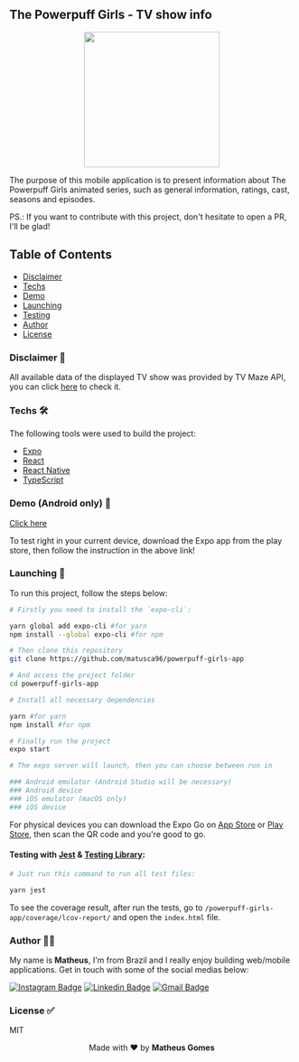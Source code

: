 ## The Powerpuff Girls - TV show info

<p align="center">
  <img style="height: 240px;" src="https://media0.giphy.com/media/pgiu2F8RERX5C/giphy.gif" />
</p>

The purpose of this mobile application is to present information about The Powerpuff Girls animated series, such as general information, ratings, cast, seasons and episodes.

PS.: If you want to contribute with this project, don't hesitate to open a PR, I'll be glad!

## Table of Contents

<!--ts-->
   * [Disclaimer](#disclaimer-)
   * [Techs](#techs-)
   * [Demo](#demo-android-only-)
   * [Launching](#launching-)
   * [Testing](#testing-with-jest--testing-library)
   * [Author](#author-)
   * [License](#license-)
<!--te-->

### Disclaimer 📃

All available data of the displayed TV show was provided by TV Maze API, you can click [here](http://www.tvmaze.com/api) to check it.

### Techs 🛠

The following tools were used to build the project:

- [Expo](https://expo.dev/)
- [React](https://pt-br.reactjs.org/)
- [React Native](https://reactnative.dev/)
- [TypeScript](https://www.typescriptlang.org/)

### Demo (Android only) 🎲

[Click here](https://expo.dev/@matusca96/powerpuff-girls-app)

To test right in your current device, download the Expo app from the play store, then follow the instruction in the above link!

### Launching 🚀

To run this project, follow the steps below:

```bash
# Firstly you need to install the `expo-cli`:

yarn global add expo-cli #for yarn
npm install --global expo-cli #for npm

# Then clone this repository
git clone https://github.com/matusca96/powerpuff-girls-app

# And access the project folder
cd powerpuff-girls-app

# Install all necessary dependencies

yarn #for yarn
npm install #for npm

# Finally run the project
expo start

# The expo server will launch, then you can choose between run in

### Android emulator (Android Studio will be necessary)
### Android device
### iOS emulator (macOS only)
### iOS device
```
For physical devices you can download the Expo Go on [App Store](https://apps.apple.com/us/app/expo-go/id982107779) or [Play Store](https://play.google.com/store/apps/details?id=host.exp.exponent), then scan the QR code and you're good to go.

#### Testing with [Jest](https://jestjs.io/) & [Testing Library](https://testing-library.com/):
```bash
# Just run this command to run all test files:

yarn jest
```

To see the coverage result, after run the tests, go to `/powerpuff-girls-app/coverage/lcov-report/` and open the `index.html` file.

### Author 🧔🏻

My name is **Matheus**, I'm from Brazil and I really enjoy building web/mobile applications. Get in touch with some of the social medias below:

[![Instagram Badge](https://img.shields.io/badge/-matusca96-07824d?style=flat-square&logo=Instagram&logoColor=white&link=https://www.instagram.com/matusca96/)](https://www.instagram.com/matusca96/)
[![Linkedin Badge](https://img.shields.io/badge/-Matheus%20Gomes-07824d?style=flat-square&logo=Linkedin&logoColor=white&link=https://www.linkedin.com/in/matusca96/)](https://www.linkedin.com/in/matusca96/)
[![Gmail Badge](https://img.shields.io/badge/-gomesloud@gmail.com-07824d?style=flat-square&logo=Gmail&logoColor=white&link=mailto:gomesloud@gmail.com)](mailto:gomesloud@gmail.com) 

### License ✅

MIT

<p align="center">Made with ❤ by <b>Matheus Gomes</b></p>

